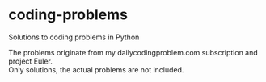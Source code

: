 # coding-problems
Solutions to coding problems in Python

The problems originate from my dailycodingproblem.com subscription and project Euler.  
Only solutions, the actual problems are not included.
